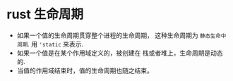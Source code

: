 # rust 生命周期 

* 如果一个值的生命周期贯穿整个进程的生命周期， 这种生命周期为 `静态生命中周期`. 用 `'static` 来表示.
* 如果一个值是在某个作用域定义的，被创建在 栈或者堆上，生命周期是动态的.
* 当值的作用域结束时，值的生命周期也随之结束。